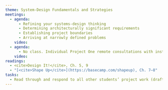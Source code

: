 ```yaml
---
theme: System-Design Fundamentals and Strategies
meetings:
  - agenda:
      - Refining your systems-design thinking
      - Determining architecturally significant requirements
      - Establishing project boundaries
      - Arriving at narrowly defined problems
    video:
  - agenda:
      - No class. Individual Project One remote consultations with instructor.
    video:
readings:
  - <cite>Design It!</cite>, Ch. 5, 9
  - "[<cite>Shape Up</cite>](https://basecamp.com/shapeup), Ch. 7–8"
tasks:
  - Read through and respond to all other students’ project work (draft and final)
---
```

